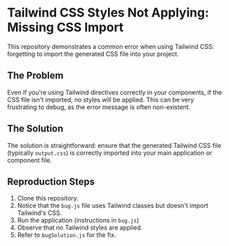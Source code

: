 # Tailwind CSS Styles Not Applying: Missing CSS Import

This repository demonstrates a common error when using Tailwind CSS: forgetting to import the generated CSS file into your project.

## The Problem

Even if you're using Tailwind directives correctly in your components, if the CSS file isn't imported, no styles will be applied. This can be very frustrating to debug, as the error message is often non-existent.

## The Solution

The solution is straightforward: ensure that the generated Tailwind CSS file (typically `output.css`) is correctly imported into your main application or component file.

## Reproduction Steps

1. Clone this repository.
2. Notice that the `bug.js` file uses Tailwind classes but doesn't import Tailwind's CSS.
3. Run the application (instructions in `bug.js`)
4. Observe that no Tailwind styles are applied. 
5. Refer to `bugSolution.js` for the fix.

